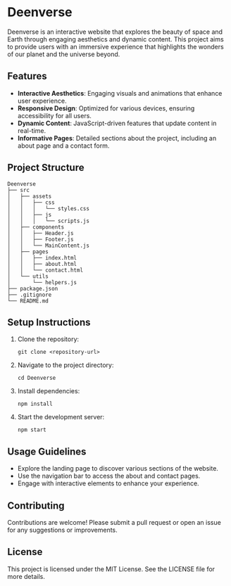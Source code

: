 # Deenverse

Deenverse is an interactive website that explores the beauty of space and Earth through engaging aesthetics and dynamic content. This project aims to provide users with an immersive experience that highlights the wonders of our planet and the universe beyond.

## Features

- **Interactive Aesthetics**: Engaging visuals and animations that enhance user experience.
- **Responsive Design**: Optimized for various devices, ensuring accessibility for all users.
- **Dynamic Content**: JavaScript-driven features that update content in real-time.
- **Informative Pages**: Detailed sections about the project, including an about page and a contact form.

## Project Structure

```
Deenverse
├── src
│   ├── assets
│   │   ├── css
│   │   │   └── styles.css
│   │   ├── js
│   │   │   └── scripts.js
│   ├── components
│   │   ├── Header.js
│   │   ├── Footer.js
│   │   └── MainContent.js
│   ├── pages
│   │   ├── index.html
│   │   ├── about.html
│   │   └── contact.html
│   └── utils
│       └── helpers.js
├── package.json
├── .gitignore
└── README.md
```

## Setup Instructions

1. Clone the repository:
   ```
   git clone <repository-url>
   ```
2. Navigate to the project directory:
   ```
   cd Deenverse
   ```
3. Install dependencies:
   ```
   npm install
   ```
4. Start the development server:
   ```
   npm start
   ```

## Usage Guidelines

- Explore the landing page to discover various sections of the website.
- Use the navigation bar to access the about and contact pages.
- Engage with interactive elements to enhance your experience.

## Contributing

Contributions are welcome! Please submit a pull request or open an issue for any suggestions or improvements.

## License

This project is licensed under the MIT License. See the LICENSE file for more details.